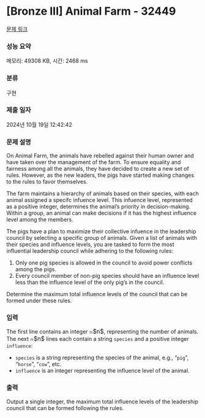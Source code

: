 # [Bronze III] Animal Farm - 32449 

[문제 링크](https://www.acmicpc.net/problem/32449) 

### 성능 요약

메모리: 49308 KB, 시간: 2468 ms

### 분류

구현

### 제출 일자

2024년 10월 19일 12:42:42

### 문제 설명

<p>On Animal Farm, the animals have rebelled against their human owner and have taken over the management of the farm. To ensure equality and fairness among all the animals, they have decided to create a new set of rules. However, as the new leaders, the pigs have started making changes to the rules to favor themselves.</p>

<p>The farm maintains a hierarchy of animals based on their species, with each animal assigned a specifc infuence level. This infuence level, represented as a positive integer, determines the animal’s priority in decision-making. Within a group, an animal can make decisions if it has the highest influence level among the members.</p>

<p>The pigs have a plan to maximize their collective infuence in the leadership council by selecting a specific group of animals. Given a list of animals with their species and influence levels, you are tasked to form the most influential leadership council while adhering to the following rules:</p>

<ol>
	<li>Only one pig species is allowed in the council to avoid power conflicts among the pigs.</li>
	<li>Every council member of non-pig species should have an influence level less than the influence level of the only pig’s in the council.</li>
</ol>

<p>Determine the maximum total influence levels of the council that can be formed under these rules.</p>

### 입력 

 <p>The first line contains an integer <mjx-container class="MathJax" jax="CHTML" style="font-size: 109%; position: relative;"><mjx-math class="MJX-TEX" aria-hidden="true"><mjx-mi class="mjx-i"><mjx-c class="mjx-c1D45B TEX-I"></mjx-c></mjx-mi></mjx-math><mjx-assistive-mml unselectable="on" display="inline"><math xmlns="http://www.w3.org/1998/Math/MathML"><mi>n</mi></math></mjx-assistive-mml><span aria-hidden="true" class="no-mathjax mjx-copytext">$n$</span></mjx-container>, representing the number of animals. The next <mjx-container class="MathJax" jax="CHTML" style="font-size: 109%; position: relative;"><mjx-math class="MJX-TEX" aria-hidden="true"><mjx-mi class="mjx-i"><mjx-c class="mjx-c1D45B TEX-I"></mjx-c></mjx-mi></mjx-math><mjx-assistive-mml unselectable="on" display="inline"><math xmlns="http://www.w3.org/1998/Math/MathML"><mi>n</mi></math></mjx-assistive-mml><span aria-hidden="true" class="no-mathjax mjx-copytext">$n$</span></mjx-container> lines each contain a string <code>species</code> and a positive integer <code>influence</code>:</p>

<ul>
	<li><code>species</code> is a string representing the species of the animal, e.g., “<code>pig</code>”, “<code>horse</code>”, “<code>cow</code>”, etc.</li>
	<li><code>influence</code> is an integer representing the influence level of the animal.</li>
</ul>

### 출력 

 <p>Output a single integer, the maximum total influence levels of the leadership council that can be formed following the rules.</p>

